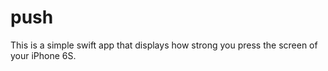 # push

This is a simple swift app that displays how strong you press the screen of your iPhone 6S.

